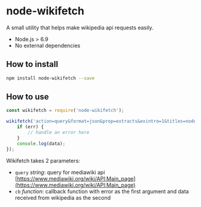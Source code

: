 # node-wikifetch

A small utility that helps make wikipedia api requests easily.

* Node.js > 6.9
* No external dependencies

## How to install
```bash
npm install node-wikifetch --save
```

## How to use
```javascript
const wikifetch = require('node-wikifetch');

wikifetch('action=query&format=json&prop=extracts&exintro=1&titles=nodejs', (err, data) => {
    if (err) {
        // handle an error here
    }
    console.log(data);
});
```

Wikifetch takes 2 parameters:

* `query` _string_: query for mediawiki api [https://www.mediawiki.org/wiki/API:Main_page](https://www.mediawiki.org/wiki/API:Main_page)
* `cb` _function_: callback function with error as the first argument and data received from wikipedia as the second